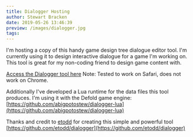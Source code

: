 ```yaml
---
title: Dialogger Hosting
author: Stewart Bracken
date: 2019-05-26 13:46:39
preview: /images/dialogger.jpg
tags:
---
```

I'm hosting a copy of this handy game design tree dialogue editor tool. I'm currently using it to design interactive dialogue for a game I'm working on. This tool is great for my non-coding friend to design game content with.

[Access the Dialogger tool here](/static/Dialogger/index.html)
Note: Tested to work on Safari, does not work on Chrome.


Additionally I've developed a Lua runtime for the data files this tool produces. I'm using it with the Defold game engine: [https://github.com/abigpotostew/dialogger-lua](https://github.com/abigpotostew/dialogger-lua)


Thanks and credit to [etodd](http://etodd.io/) for creating this simple and powerful tool [https://github.com/etodd/dialogger](https://github.com/etodd/dialogger)


